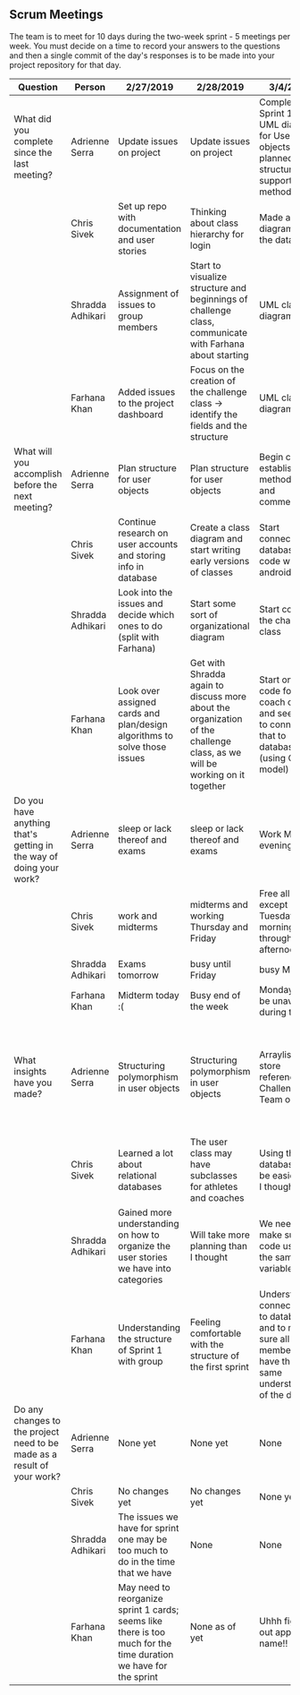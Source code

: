 ## Scrum Meetings
The team is to meet for 10 days during the two-week sprint - 5 meetings per week. You must decide on a time to record your answers to the questions and then a single commit of the day's responses is to be made into your project repository for that day.

Question    |          Person                                             | 2/27/2019 | 2/28/2019 | 3/4/2019 | 3/5/2019 | 3/6/2019 | day | day |day | day | day |
------------|---------------------------------------------------------------------|-----|-----|-----|-----|-----|-----|-----|----|-----|-----|                                                              
| What did you complete since the last meeting? | Adrienne Serra | Update issues on project | Update issues on project | Completed Sprint 1 Class UML diagram for User objects and planned data structures to support methods | Created User object and methods or stubs | Research and practice with activities and intents, git functionality |
|            | Chris Sivek | Set up repo with documentation and user stories | Thinking about class hierarchy for login | Made an ER diagram for the database | Made early version of login page | Started creating DBHelper Class |
|            | Shradda Adhikari | Assignment of issues to group members | Start to visualize structure and beginnings of challenge class, communicate with Farhana about starting | UML class diagram | created CreateChallenge and Coach classes | looking into creating profile UI, found example profile templates |
|            | Farhana Khan | Added issues to the project dashboard | Focus on the creation of the challenge class -> identify the fields and the structure | UML class diagram | Created UserType and PastChallenges classes | Research on UIs, started a new UI for the challenge form |
| What will you accomplish before the next meeting? | Adrienne Serra | Plan structure for user objects | Plan structure for user objects | Begin coding, establish method stubs and commentary | Research Git, database functionality, encryption, reconcile User object versions | Login page GUI |
|            | Chris Sivek | Continue research on user accounts and storing info in database | Create a class diagram and start writing early versions of classes | Start connecting database code with android studio | Finish implementing the database with android | Try to get database fully functioning |
|            | Shradda Adhikari | Look into the issues and decide which ones to do (split with Farhana) | Start some sort of organizational diagram | Start code for the challenge class | Continue to finish the methods | Finish a backbone of the profile UI |
|            | Farhana Khan | Look over assigned cards and plan/design algorithms to solve those issues | Get with Shradda again to discuss more about the organization of the challenge class, as we will be working on it together | Start on the code for coach object and see how to connect that to database (using Chris’s model) | Continue to look at the relationships between classes (inheritance, encapsulation, etc.) | Complete the challenge form (may not complete UI by then) |
| Do you have anything that's getting in the way of doing your work? | Adrienne Serra | sleep or lack thereof and exams | sleep or lack thereof and exams | Work Monday evening | No | No |
|            | Chris Sivek | work and midterms | midterms and working Thursday and Friday | Free all week except Tuesday morning through afternoon | No | No |
|            | Shradda Adhikari | Exams tomorrow | busy until Friday | busy Monday | No | No |
|            | Farhana Khan | Midterm today :( | Busy end of the week | Monday will be unavailable during the day | No | No |
| What insights have you made? | Adrienne Serra | Structuring polymorphism in user objects | Structuring polymorphism in user objects | Arraylists to store references to Challenge and Team objects | Possible use of Enumeration for user type, different GUI for different user types prevents users from accessing invalid methods for their type | Learned new information on Git |
|            | Chris Sivek | Learned a lot about relational databases | The user class may have subclasses for athletes and coaches | Using the database may be easier than I thought | Database may take a lot of code to write | The Database is not being created for some reason |
|            | Shradda Adhikari | Gained more understanding on how to organize the user stories we have into categories | Will take more planning than I thought | We need to make sure we code using the same variables | Becoming comfortable with git. | More understanding of how to make UIs |
|            | Farhana Khan | Understanding the structure of Sprint 1 with group | Feeling comfortable with the structure of the first sprint | Understand connections to database and to make sure all group members have the same understanding of the design | Being able to understand git flow and how the repo will (and should) be organized | connecting UIs to source code files  |
| Do any changes to the project need to be made as a result of your work? | Adrienne Serra | None yet | None yet | None | None | None |
|            | Chris Sivek | No changes yet | No changes yet | None yet | None | None |
|            | Shradda Adhikari | The issues we have for sprint one may be too much to do in the time that we have | None | None | None | None |
|            | Farhana Khan | May need to reorganize sprint 1 cards; seems like there is too much for the time duration we have for the sprint | None as of yet | Uhhh figure out app name!! | None | None |
